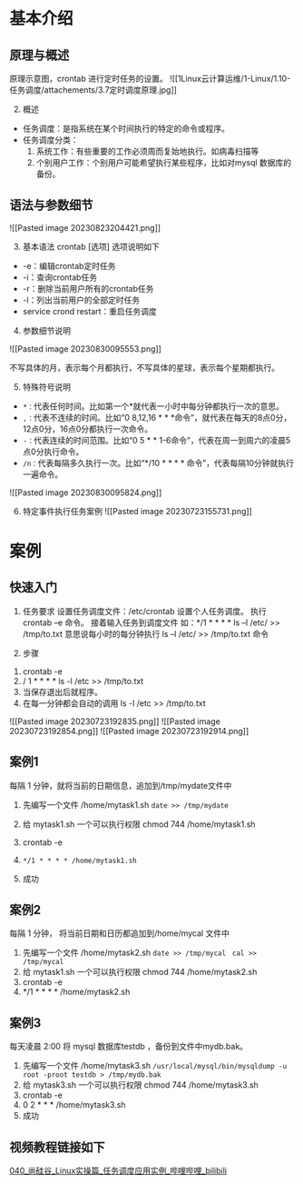 # 基本介绍
## 原理与概述
原理示意图，crontab 进行定时任务的设置。
![[1Linux云计算运维/1-Linux/1.10-任务调度/attachements/3.7定时调度原理.jpg]]


2. 概述
* 任务调度：是指系统在某个时间执行的特定的命令或程序。
* 任务调度分类：
	1. 系统工作：有些重要的工作必须周而复始地执行。如病毒扫描等
	2. 个别用户工作：个别用户可能希望执行某些程序，比如对mysql 数据库的备份。

## 语法与参数细节
![[Pasted image 20230823204421.png]]

3. 基本语法
crontab [选项]
选项说明如下
- -e：编辑crontab定时任务
- -i：查询crontab任务
- -r：删除当前用户所有的crontab任务
- -l：列出当前用户的全部定时任务
- service crond restart：重启任务调度

4. 参数细节说明

![[Pasted image 20230830095553.png]]

不写具体的月，表示每个月都执行，不写具体的星球，表示每个星期都执行。

5. 特殊符号说明

- `*：`代表任何时间。比如第一个*就代表一小时中每分钟都执行一次的意思。
- `,：`代表不连续的时间。比如“0 8,12,16 * * *命令”，就代表在每天的8点0分，12点0分，16点0分都执行一次命令。
- `-：`代表连续的时间范围。比如“0 5 * * 1-6命令”，代表在周一到周六的凌晨5点0分执行命令。
- `/n：`代表每隔多久执行一次。比如“*/10 * * * * 命令”，代表每隔10分钟就执行一遍命令。

![[Pasted image 20230830095824.png]]

6. 特定事件执行任务案例
![[Pasted image 20230723155731.png]]


# 案例
## 快速入门
1. 任务要求
设置任务调度文件：/etc/crontab 设置个人任务调度。
执行 crontab –e 命令。 
接着输入任务到调度文件 如：\*/1 * * * * ls  –l /etc/ >> /tmp/to.txt
意思说每小时的每分钟执行 ls –l /etc/ >> /tmp/to.txt 命令

2. 步骤
1) crontab -e 
2) / 1 * * * * ls -l /etc >> /tmp/to.txt
3) 当保存退出后就程序。 
4) 在每一分钟都会自动的调用 ls -l /etc >> /tmp/to.txt

![[Pasted image 20230723192835.png]]
![[Pasted image 20230723192854.png]]
![[Pasted image 20230723192914.png]]
## 案例1
每隔 1 分钟，就将当前的日期信息，追加到/tmp/mydate文件中
1) 先编写一个文件 /home/mytask1.sh 
 `date >> /tmp/mydate `
 
1) 给 mytask1.sh 一个可以执行权限 chmod 744 /home/mytask1.sh 
2) crontab -e 
3) `*/1 * * * * /home/mytask1.sh `
4) 成功
## 案例2
每隔 1 分钟， 将当前日期和日历都追加到/home/mycal 文件中
1) 先编写一个文件 /home/mytask2.sh 
`date >> /tmp/mycal `
`cal >> /tmp/mycal `
3) 给 mytask1.sh 一个可以执行权限 chmod 744 /home/mytask2.sh 
4) crontab -e 
5) \*/1 * * * * /home/mytask2.sh
## 案例3
每天凌晨 2:00 将 mysql 数据库testdb ，备份到文件中mydb.bak。
1) 先编写一个文件 /home/mytask3.sh 
`/usr/local/mysql/bin/mysqldump -u root -proot testdb > /tmp/mydb.bak `
3) 给 mytask3.sh 一个可以执行权限 
chmod 744 /home/mytask3.sh 
4) crontab -e 
5) 0 2 * * * /home/mytask3.sh 
6) 成功

## 视频教程链接如下
[040_尚硅谷_Linux实操篇_任务调度应用实例_哔哩哔哩_bilibili](https://www.bilibili.com/video/BV1dW411M7xL/?p=40&spm_id_from=pageDriver&vd_source=68f2caee9405e8c7722512f6a0535511)

